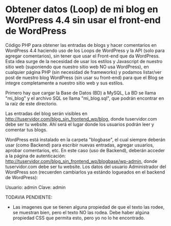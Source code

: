 # Obtener datos (Loop) de mi blog en WordPress 4.4 sin usar el front-end de WordPress

Código PHP para obtener las entradas de blogs y hacer comentarios en WordPress 4.4 haciendo uso de los Loops de WordPress y la API (solo para agregar comentarios), sin tener que usar el Front-end que da WordPress. Esta idea surge de la necesidad de usar los estilos y Javascript de nuestro sitio web (suponiendo que nuestro sitio web NO usa WordPress), en cualquier página PHP (sin necesidad de frameworks) y podamos listar/ver post de nuestro blog WordPress (sin usar su front-end) para que el Blog se integre completamente a nuestro sitio web y sus estilos.

Primero hay que cargar la Base de Datos (BD) a MySQL, La BD se llama "mi_blog" y el archivo SQL se llama "mi_blog.sql", que podrán encontrar en la raíz de este directorio.

Las entradas del blog serán visibles en http://tuservidor.com/blog_sin_frontend_wp/blog, donde tuservidor.com debe ser tu website.   Ahí será el lugar donde los usuarios podrán leer y comentar tus blogs.

WordPress está instalado en la carpeta "blogbase", el cual siempre deberán usar (como Backend) para escribir nuevas entradas, agregar usuarios, aprobar comentarios, etc. En este caso (uso de Backend), deberán acceder a la página de autenticación: http://tuservidor.com/blog_sin_frontend_wp/blogbase/wp-admin, donde tuservidor.com debe ser tu website.  Los datos del usuario Administrador del WordPress son (recuerden cambiarlos ya estándo logueados en el backend de WordPress): 

Usuario:  admin
Clave:    admin

TODAVIA PENDIENTE:
* Las imagenes que se tienen alguna propiedad de que el texto las rodee, se muestran bien, pero el texto NO las rodea.  Debe haber algúna propiedad CSS que permita esto, pero yo no lo he encontrado.
